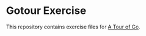 # Gotour Exercise

This repository contains exercise files for [A Tour of Go](https://go.dev/tour/).
